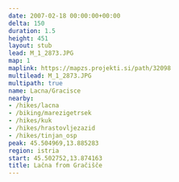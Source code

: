 ```yaml
---
date: 2007-02-18 00:00:00+00:00
delta: 150
duration: 1.5
height: 451
layout: stub
lead: M_1_2873.JPG
map: 1
maplink: https://mapzs.projekti.si/path/32098
multilead: M_1_2873.JPG
multipath: true
name: Lacna/Gracisce
nearby:
- /hikes/lacna
- /biking/marezigetrsek
- /hikes/kuk
- /hikes/hrastovljezazid
- /hikes/tinjan_osp
peak: 45.504969,13.885283
region: istria
start: 45.502752,13.874163
title: Lačna from Gračišče
---
```

